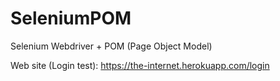 # SeleniumPOM
Selenium Webdriver + POM  (Page Object Model)

Web site (Login test): https://the-internet.herokuapp.com/login
